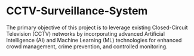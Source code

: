 # CCTV-Surveillance-System
The primary objective of this project is to leverage existing Closed-Circuit Television (CCTV) 
networks by incorporating advanced Artificial Intelligence (AI) and Machine Learning (ML) 
technologies for enhanced crowd management, crime prevention, and controlled monitoring.
